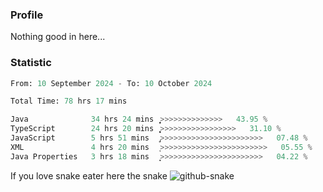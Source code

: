 ### Profile 

Nothing good in here...

### Statistic
<!--START_SECTION:waka-->

```python
From: 10 September 2024 - To: 10 October 2024

Total Time: 78 hrs 17 mins

Java              34 hrs 24 mins  ͎͎͎͎͎͎͎͎͎͎͎>>>>>>>>>>>>>>   43.95 %
TypeScript        24 hrs 20 mins  ͎͎͎͎͎͎͎̞>>>>>>>>>>>>>>>>>   31.10 %
JavaScript        5 hrs 51 mins   ̡͎>>>>>>>>>>>>>>>>>>>>>>>   07.48 %
XML               4 hrs 20 mins   ͎>>>>>>>>>>>>>>>>>>>>>>>>   05.55 %
Java Properties   3 hrs 18 mins   ͎͙>>>>>>>>>>>>>>>>>>>>>>>   04.22 %
```

<!--END_SECTION:waka-->

If you love snake eater here the snake 
<picture>
  <source media="(prefers-color-scheme: dark)" srcset="https://github.com/pradana4648/pradana4648/blob/c0566a83ca6ea5f2e46bab00e717c4c82b4b5c4c/github-contribution-grid-snake-dark.svg" />
  <source media="(prefers-color-scheme: light)" srcset="https://github.com/pradana4648/pradana4648/blob/c0566a83ca6ea5f2e46bab00e717c4c82b4b5c4c/github-contribution-grid-snake.svg" />
  <img alt="github-snake" src="https://github.com/pradana4648/pradana4648/blob/c0566a83ca6ea5f2e46bab00e717c4c82b4b5c4c/github-contribution-grid-snake.svg" />
</picture>
